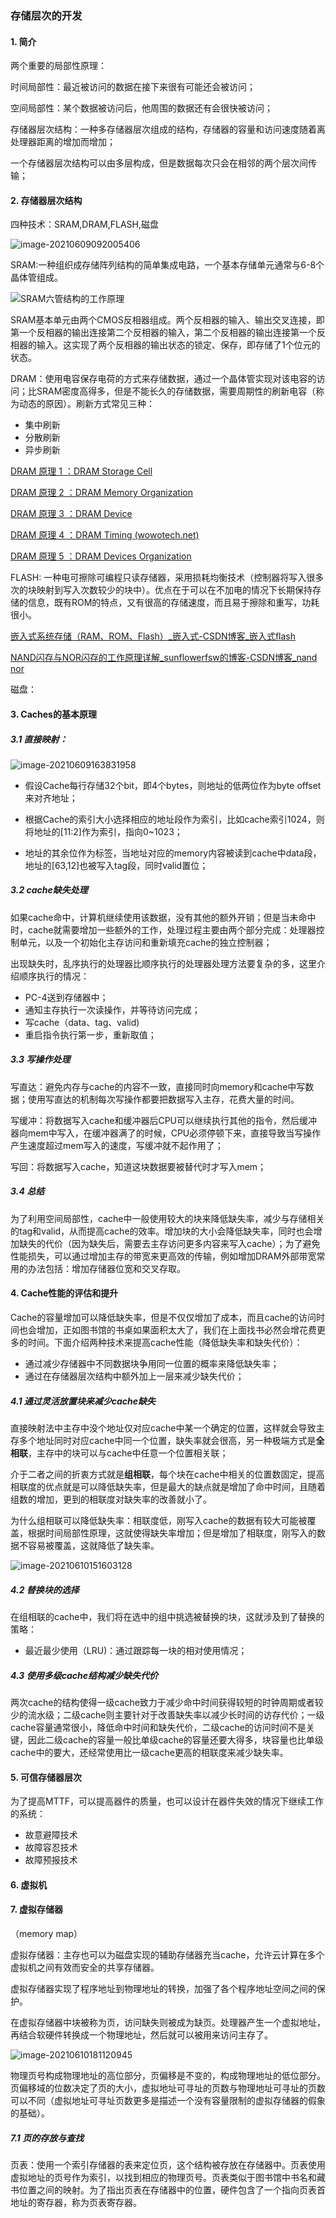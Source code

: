 



### 存储层次的开发



#### 1. 简介

两个重要的局部性原理：

时间局部性：最近被访问的数据在接下来很有可能还会被访问；

空间局部性：某个数据被访问后，他周围的数据还有会很快被访问；



存储器层次结构：一种多存储器层次组成的结构，存储器的容量和访问速度随着离处理器距离的增加而增加；

一个存储器层次结构可以由多层构成，但是数据每次只会在相邻的两个层次间传输；



#### 2. 存储器层次结构

四种技术：SRAM,DRAM,FLASH,磁盘

![image-20210609092005406](存储层次的开发.assets/image-20210609092005406.png)

SRAM:一种组织成存储阵列结构的简单集成电路，一个基本存储单元通常与6-8个晶体管组成。

![SRAM六管结构的工作原理](存储层次的开发.assets/o4YBAF8OxVSAXT1dAABm9SOjGj4912.png)

SRAM基本单元由两个CMOS反相器组成。两个反相器的输入、输出交叉连接，即第一个反相器的输出连接第二个反相器的输入，第二个反相器的输出连接第一个反相器的输入。这实现了两个反相器的输出状态的锁定、保存，即存储了1个位元的状态。



DRAM：使用电容保存电荷的方式来存储数据，通过一个晶体管实现对该电容的访问；比SRAM密度高得多，但是不能长久的存储数据，需要周期性的刷新电容（称为动态的原因）。刷新方式常见三种：

- 集中刷新
- 分散刷新
- 异步刷新

[DRAM 原理 1 ：DRAM Storage Cell](http://www.wowotech.net/basic_tech/307.html)

[DRAM 原理 2 ：DRAM Memory Organization](http://www.wowotech.net/basic_tech/309.html)

[DRAM 原理 3 ：DRAM Device](http://www.wowotech.net/basic_tech/321.html)

[DRAM 原理 4 ：DRAM Timing (wowotech.net)](http://www.wowotech.net/basic_tech/330.html)

[DRAM 原理 5 ：DRAM Devices Organization](http://www.wowotech.net/basic_tech/343.html)



FLASH: 一种电可擦除可编程只读存储器，采用损耗均衡技术（控制器将写入很多次的块映射到写入次数较少的块中）。优点在于可以在不加电的情况下长期保持存储的信息，既有ROM的特点，又有很高的存储速度，而且易于擦除和重写，功耗很小。

[嵌入式系统存储（RAM、ROM、Flash）_嵌入式-CSDN博客_嵌入式flash](https://blog.csdn.net/weixin_42653531/article/details/90745042)

[NAND闪存与NOR闪存的工作原理详解_sunflowerfsw的博客-CSDN博客_nand nor](https://blog.csdn.net/sunflowerfsw/article/details/52278792)



磁盘：



#### 3. Caches的基本原理

##### 3.1 直接映射：

![image-20210609163831958](存储层次的开发.assets/image-20210609163831958.png)

- 假设Cache每行存储32个bit，即4个bytes，则地址的低两位作为byte offset来对齐地址；

- 根据Cache的索引大小选择相应的地址段作为索引，比如cache索引1024，则将地址的[11:2]作为索引，指向0~1023；
- 地址的其余位作为标签，当地址对应的memory内容被读到cache中data段，地址的[63,12]也被写入tag段，同时valid置位；

##### 3.2 cache缺失处理

如果cache命中，计算机继续使用该数据，没有其他的额外开销；但是当未命中时，cache就需要增加一些额外的工作，处理过程主要由两个部分完成：处理器控制单元，以及一个初始化主存访问和重新填充cache的独立控制器；

出现缺失时，乱序执行的处理器比顺序执行的处理器处理方法要复杂的多，这里介绍顺序执行的情况：

- PC-4送到存储器中；
- 通知主存执行一次读操作，并等待访问完成；
- 写cache（data、tag、valid)
- 重启指令执行第一步，重新取值；

##### 3.3 写操作处理

写直达：避免内存与cache的内容不一致，直接同时向memory和cache中写数据；使用写直达的机制每次写操作都要把数据写入主存，花费大量的时间。

写缓冲：将数据写入cache和缓冲器后CPU可以继续执行其他的指令，然后缓冲器向mem中写入，在缓冲器满了的时候，CPU必须停顿下来，直接导致当写操作产生速度超过mem写入的速度，写缓冲就不起作用了；

写回：将数据写入cache，知道这块数据要被替代时才写入mem；

##### 3.4 总结

为了利用空间局部性，cache中一般使用较大的块来降低缺失率，减少与存储相关的tag和valid，从而提高cache的效率。增加块的大小会降低缺失率，同时也会增加缺失的代价（因为缺失后，需要去主存访问更多内容来写入cache）；为了避免性能损失，可以通过增加主存的带宽来更高效的传输，例如增加DRAM外部带宽常用的办法包括：增加存储器位宽和交叉存取。



#### 4.  Cache性能的评估和提升

Cache的容量增加可以降低缺失率，但是不仅仅增加了成本，而且cache的访问时间也会增加，正如图书馆的书桌如果面积太大了，我们在上面找书必然会增花费更多的时间。下面介绍两种技术来提高cache性能（降低缺失率和缺失代价）：

- 通过减少存储器中不同数据块争用同一位置的概率来降低缺失率；
- 通过在存储器层次结构中额外加上一层来减少缺失代价；

##### 4.1 通过灵活放置块来减少cache缺失

直接映射法中主存中没个地址仅对应cache中某一个确定的位置，这样就会导致主存多个地址同时对应cache中同一个位置，缺失率就会很高，另一种极端方式是**全相联**，主存中的块可以与cache中任意一个位置相关联；

介于二者之间的折衷方式就是**组相联**，每个块在cache中相关的位置数固定，提高相联度的优点就是可以降低缺失率，但是最大的缺点就是增加了命中时间，且随着组数的增加，更到的相联度对缺失率的改善就小了。

为什么组相联可以降低缺失率：相联度低，刚写入cache的数据有较大可能被覆盖，根据时间局部性原理，这就使得缺失率增加；但是增加了相联度，刚写入的数据不容易被覆盖，这就降低了缺失率。

![image-20210610151603128](存储层次的开发.assets/image-20210610151603128.png)

##### 4.2 替换块的选择

在组相联的cache中，我们将在选中的组中挑选被替换的块，这就涉及到了替换的策略：

- 最近最少使用（LRU)：通过跟踪每一块的相对使用情况；

##### 4.3 使用多级cache结构减少缺失代价

两次cache的结构使得一级cache致力于减少命中时间获得较短的时钟周期或者较少的流水级；二级cache则主要针对于改善缺失率以减少长时间的访存代价；一级cache容量通常很小，降低命中时间和缺失代价，二级cache的访问时间不是关键，因此二级cache的容量一般比单级cache的容量还要大得多，块容量也比单级cache中的要大，还经常使用比一级cache更高的相联度来减少缺失率。



#### 5. 可信存储器层次

为了提高MTTF，可以提高器件的质量，也可以设计在器件失效的情况下继续工作的系统：

- 故意避障技术
- 故障容忍技术
- 故障预报技术



#### 6. 虚拟机



#### 7. 虚拟存储器

（memory map）

虚拟存储器：主存也可以为磁盘实现的辅助存储器充当cache，允许云计算在多个虚拟机之间有效而安全的共享存储器。

虚拟存储器实现了程序地址到物理地址的转换，加强了各个程序地址空间之间的保护。

在虚拟存储器中块被称为页，访问缺失则被成为缺页。处理器产生一个虚拟地址，再结合软硬件转换成一个物理地址，然后就可以被用来访问主存了。

![image-20210610181120945](存储层次的开发.assets/image-20210610181120945.png)

物理页号构成物理地址的高位部分，页偏移是不变的，构成物理地址的低位部分。页偏移域的位数决定了页的大小，虚拟地址可寻址的页数与物理地址可寻址的页数可以不同（虚拟地址可寻址页数更多是描述一个没有容量限制的虚拟存储器的假象的基础）。

##### 7.1 页的存放与查找

页表：使用一个索引存储器的表来定位页，这个结构被存放在存储器中。页表使用虚拟地址的页号作为索引，以找到相应的物理页号。页表类似于图书馆中书名和藏书位置之间的映射。为了指出页表在存储器中的位置，硬件包含了一个指向页表首地址的寄存器，称为页表寄存器。





